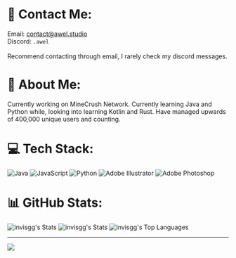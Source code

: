 # 📩 Contact Me:

Email: contact@awel.studio<br>Discord: `.awel`<br><br>Recommend contacting through email, I rarely check my discord messages.

# 💫 About Me:
Currently working on MineCrush Network. Currently learning Java and Python while, looking into learning Kotlin and Rust. Have managed upwards of 400,000 unique users and counting.


# 💻 Tech Stack:
![Java](https://img.shields.io/badge/java-%23ED8B00.svg?style=for-the-badge&logo=openjdk&logoColor=white) ![JavaScript](https://img.shields.io/badge/javascript-%23323330.svg?style=for-the-badge&logo=javascript&logoColor=%23F7DF1E) ![Python](https://img.shields.io/badge/python-3670A0?style=for-the-badge&logo=python&logoColor=ffdd54) ![Adobe Illustrator](https://img.shields.io/badge/adobe%20illustrator-%23FF9A00.svg?style=for-the-badge&logo=adobe%20illustrator&logoColor=white) ![Adobe Photoshop](https://img.shields.io/badge/adobe%20photoshop-%2331A8FF.svg?style=for-the-badge&logo=adobe%20photoshop&logoColor=white)
# 📊 GitHub Stats:
![invisgg's Stats](https://github-readme-stats.vercel.app/api?username=invisgg&theme=tokyonight&show_icons=true&hide_border=false&count_private=true)
![invisgg's Stats](https://github-readme-stats.vercel.app/api?username=invisgg&theme=tokyonight&show_icons=true&hide_border=false&count_private=true)
![invisgg's Top Languages](https://github-readme-stats.vercel.app/api/top-langs/?username=invisgg&theme=tokyonight&show_icons=true&hide_border=false&layout=compact)

---
[![](https://visitcount.itsvg.in/api?id=invisgg&icon=0&color=0)](https://visitcount.itsvg.in)

<!-- Proudly created with GPRM ( https://gprm.itsvg.in ) -->
